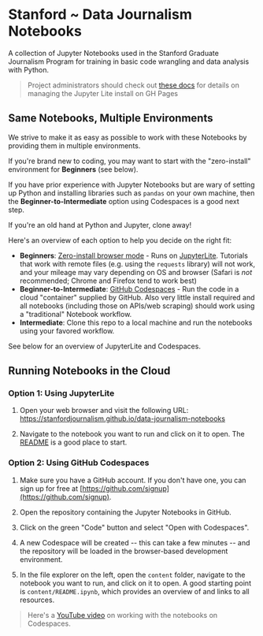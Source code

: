# Stanford ~ Data Journalism Notebooks

A collection of Jupyter Notebooks used in the Stanford Graduate Journalism Program for training in basic code wrangling and data analysis with Python.

> Project administrators should check out [these docs](docs/admin_jupyterlite.md) for details on managing the Jupyter Lite install on GH Pages

## Same Notebooks, Multiple Environments

We strive to make it as easy as possible to work with these Notebooks by providing them in multiple environments. 

If you're brand new to coding, you may want to start with the "zero-install" environment for **Beginners** (see below). 

If you have prior experience with Jupyter Notebooks but are wary of setting up Python and installing libraries such as `pandas` on your own machine, then the **Beginner-to-Intermediate** option using Codespaces is a good next step.

If you're an old hand at Python and Jupyter, clone away!

Here's an overview of each option to help you decide on the right fit:

- **Beginners**: [Zero-install browser mode](https://stanfordjournalism.github.io/data-journalism-notebooks) - Runs on [JupyterLite](https://jupyterlite.readthedocs.io/en/stable/). Tutorials that work with remote files (e.g. using the `requests` library) will not work, and your mileage may vary depending on OS and browser (Safari is *not* recommended; Chrome and Firefox tend to work best)
- **Beginner-to-Intermediate**: [GitHub Codespaces](https://github.com/features/codespaces) - Run the code in a cloud "container" supplied by GitHub. Also very little install required and all notebooks (including those on APIs/web scraping) should work using a "traditional" Notebook workflow.
- **Intermediate**: Clone this repo to a local machine and run the notebooks using your favored workflow.

See below for an overview of JupyterLite and Codespaces.

## Running Notebooks in the Cloud

### Option 1: Using JupyterLite

1. Open your web browser and visit the following URL: https://stanfordjournalism.github.io/data-journalism-notebooks

2. Navigate to the notebook you want to run and click on it to open. The [README](https://stanfordjournalism.github.io/data-journalism-notebooks/lab?path=README.ipynb) is a good place to start.

### Option 2: Using GitHub Codespaces

1. Make sure you have a GitHub account. If you don't have one, you can sign up for free at [https://github.com/signup](https://github.com/signup).

2. Open the repository containing the Jupyter Notebooks in GitHub.

3. Click on the green "Code" button and select "Open with Codespaces".

4. A new Codespace will be created -- this can take a few minutes -- and the repository will be loaded in the browser-based development environment.

5. In the file explorer on the left, open the `content` folder, navigate to the notebook you want to run, and click on it to open. A good starting point is `content/README.ipynb`, which provides an overview of and links to all resources. 

> Here's a [YouTube video](https://youtu.be/Zf9F6ddK3ks) on working with the notebooks on Codespaces.
